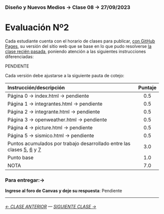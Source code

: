 ### Diseño y Nuevos Medios → Clase 08 → 27/09/2023 

# Evaluación Nº2

Cada estudiante cuenta con el horario de clases para publicar, [con GitHub Pages](https://docs.github.com/es/free-pro-team@latest/github/working-with-github-pages/configuring-a-publishing-source-for-your-github-pages-site), su versión del sitio web que se base en lo que pudo resolverse [la clase recién pasada](https://profesorfaco.github.io/dno037-2023-2/clase-07/), poniendo atención a las siguientes instrucciones diferenciadas:

PENDIENTE

Cada versión debe ajustarse a la siguiente pauta de cotejo:

| Instrucción/descripción |  Puntaje | 
|:------------------------|:--------:|
| Página 0 → index.html → pendiente | 0.5 |
| Página 1 → integrantes.html → pendiente | 0.5 |
| Página 2 → integrante.html → pendiente | 0.5 |
| Página 3 → openweather.html → pendiente | 0.5 |
| Página 4 → picture.html → pendiente | 0.5 |
| Página 5 → sismico.html → pendiente| 0.5 |
| Puntos acumulados por trabajo desarrollado entre las clases [5](https://github.com/profesorfaco/dno037-2023-2/tree/main/clase-05), [6](https://github.com/profesorfaco/dno037-2023-2/tree/main/clase-06) y [7](https://github.com/profesorfaco/dno037-2023-2/tree/main/clase-07) | 3.0 |
| Punto base | 1.0 |
| NOTA  | 7.0 |

### Para entregar:→

**Ingrese al foro de Canvas y deje su respuesta**: Pendiente

- - - - - - - - - - - - -

###### [← CLASE ANTERIOR](https://github.com/profesorfaco/dno037-2023-2/tree/main/clase-07) — [SIGUIENTE CLASE →](https://github.com/profesorfaco/dno037-2023-2/tree/main/clase-10)
